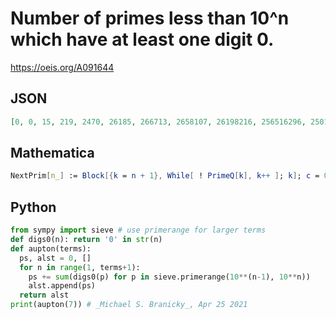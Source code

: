 # Number of primes less than 10^n which have at least one digit 0\.
https://oeis.org/A091644
## JSON
```JSON
[0, 0, 15, 219, 2470, 26185, 266713, 2658107, 26198216, 256516296, 2501246232, 24320647270, 236032108530, 2287868820615]
```
## Mathematica
```Mathematica
NextPrim[n_] := Block[{k = n + 1}, While[ ! PrimeQ[k], k++ ]; k]; c = 0; p = 1; Do[ While[ p = NextPrim[p]; p < 10^n, If[ Position[ IntegerDigits[p], 0] != {}, c++ ]]; Print[c]; p--, {n, 1, 8}] (* _Robert G. Wilson v_, Feb 02 2004 *)
```
## Python
```Python
from sympy import sieve # use primerange for larger terms
def digs0(n): return '0' in str(n)
def aupton(terms):
  ps, alst = 0, []
  for n in range(1, terms+1):
    ps += sum(digs0(p) for p in sieve.primerange(10**(n-1), 10**n))
    alst.append(ps)
  return alst
print(aupton(7)) # _Michael S. Branicky_, Apr 25 2021
```

